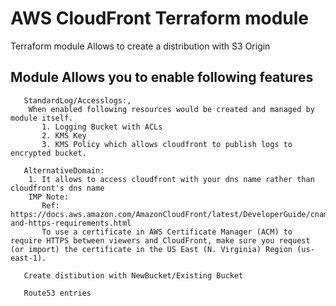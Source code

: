 # AWS CloudFront Terraform module

Terraform module Allows to create a distribution with S3 Origin

## Module Allows you to enable following features
```
   StandardLog/Accesslogs:, 
    When enabled following resources would be created and managed by module itself.
       1. Logging Bucket with ACLs
       2. KMS Key
       3. KMS Policy which allows cloudfront to publish logs to encrypted bucket.
   
   AlternativeDomain:
    1. It allows to access cloudfront with your dns name rather than cloudfront's dns name
    IMP Note:
       Ref: https://docs.aws.amazon.com/AmazonCloudFront/latest/DeveloperGuide/cnames-and-https-requirements.html 
       To use a certificate in AWS Certificate Manager (ACM) to require HTTPS between viewers and CloudFront, make sure you request (or import) the certificate in the US East (N. Virginia) Region (us-east-1).
   
   Create distibution with NewBucket/Existing Bucket
   
   Route53 entries
       
```